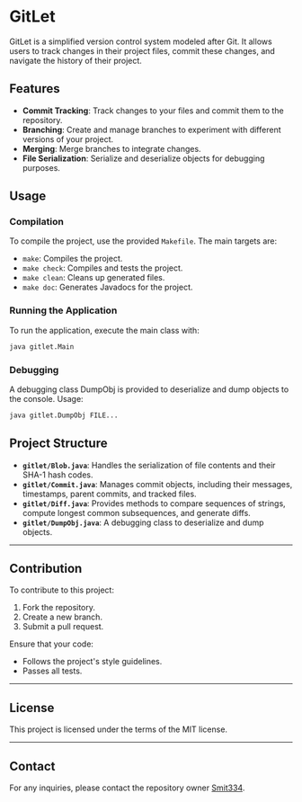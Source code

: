 # GitLet

GitLet is a simplified version control system modeled after Git. It allows users to track changes in their project files, commit these changes, and navigate the history of their project.

## Features

- **Commit Tracking**: Track changes to your files and commit them to the repository.
- **Branching**: Create and manage branches to experiment with different versions of your project.
- **Merging**: Merge branches to integrate changes.
- **File Serialization**: Serialize and deserialize objects for debugging purposes.

## Usage

### Compilation

To compile the project, use the provided `Makefile`. The main targets are:

- `make`: Compiles the project.
- `make check`: Compiles and tests the project.
- `make clean`: Cleans up generated files.
- `make doc`: Generates Javadocs for the project.

### Running the Application

To run the application, execute the main class with:

```bash
java gitlet.Main
```

### Debugging

A debugging class DumpObj is provided to deserialize and dump objects to the console. Usage:
```bash
java gitlet.DumpObj FILE...
```
## Project Structure

- **`gitlet/Blob.java`**: Handles the serialization of file contents and their SHA-1 hash codes.
- **`gitlet/Commit.java`**: Manages commit objects, including their messages, timestamps, parent commits, and tracked files.
- **`gitlet/Diff.java`**: Provides methods to compare sequences of strings, compute longest common subsequences, and generate diffs.
- **`gitlet/DumpObj.java`**: A debugging class to deserialize and dump objects.

---

## Contribution

To contribute to this project:
1. Fork the repository.
2. Create a new branch.
3. Submit a pull request.

Ensure that your code:
- Follows the project's style guidelines.
- Passes all tests.

---

## License

This project is licensed under the terms of the MIT license.

---

## Contact

For any inquiries, please contact the repository owner [Smit334](https://github.com/Smit334).
